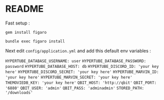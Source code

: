 # README

Fast setup :

`gem install figaro`

`bundle exec figaro install`

Next edit `config/application.yml` and add this default env variables :

`HYPERTUBE_DATABASE_USERNAME: user`
`HYPERTUBE_DATABASE_PASSWORD: password`
`HYPERTUBE_DATABASE_HOST: db`
`HYPERTUBE_DISCORD_ID: 'your key here'`
`HYPERTUBE_DISCORD_SECRET: 'your key here'`
`HYPERTUBE_MARVIN_ID: 'your key here'`
`HYPERTUBE_MARVIN_SECRET: 'your key here'`
`THEMOVIEDB_KEY: 'your key here'`
`QBIT_HOST: 'http://qbit'`
`QBIT_PORT: '6880'`
`QBIT_USER: 'admin'`
`QBIT_PASS: 'adminadmin'`
`STORED_PATH: '/downloads'`
